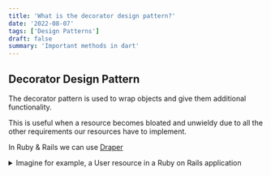 ```yaml
---
title: 'What is the decorator design pattern?'
date: '2022-08-07'
tags: ['Design Patterns']
draft: false
summary: 'Important methods in dart'
---
```


## Decorator Design Pattern

The decorator pattern is used to wrap objects and give them additional functionality.

This is useful when a resource becomes bloated and unwieldy due to all the other requirements our resources have to implement.

In Ruby & Rails we can use [Draper](https://github.com/drapergem/draper)

<details>
<summary>Imagine for example, a User resource in a Ruby on Rails application</summary>
<pre>
```ruby showLineNumbers
 frozen_string_literal: true

# == Schema Information

#

# Table name: users

#

# id :bigint(8) not null, primary key

# email :string

# encrypted_password :string default(""), not null

# reset_password_token :string

# reset_password_sent_at :datetime

# remember_created_at :datetime

# sign_in_count :integer default(0), not null

# current_sign_in_at :datetime

# last_sign_in_at :datetime

# current_sign_in_ip :inet

# last_sign_in_ip :inet

# first_name :string

# last_name :string

# created_at :datetime not null

# updated_at :datetime not null

# city :string

# country :string

# occupation :string

# description :text

# age :integer

# phone_number :string

# gender :integer

#

class User < ApplicationRecord
validates :email, presence: true, format: { with: /\A.+@.+$\Z/ }, uniqueness: true, unless: ->(user) {
user.social_signon != nil
}
attr_accessor :skip_password_validation # virtual attribute to skip password validation while saving

# Include default devise modules. Others available are:

# :confirmable, :lockable, :timeoutable and :omniauthable

devise :database_authenticatable, :registerable,
:recoverable, :rememberable, :trackable, :validatable

has_many :uploads, as: :uploadable, dependent: :destroy
has_one :first_upload, -> { limit(1).order('created_at ASC') },
class_name: 'Upload'

has_many :user_conversations, dependent: :destroy
has_many :conversations, through: :user_conversations
has_many :stages, through: :conversations
has_many :messages, dependent: :destroy

has_many :stage_conversations, -> { where('conversations.stage_id IS NOT NULL') }, through: :user_conversations, source: :conversation
has_many :private_conversations, -> { where('conversations.stage_id IS NULL') }, through: :user_conversations, source: :conversation

has_many :posts, dependent: :destroy
has_many :reactions, dependent: :destroy
has_many :comments, dependent: :destroy

has_many :friendships, dependent: :destroy
has_many :friends, through: :friendships

has_many :blocks, class_name: 'Block', foreign_key: :user_id, dependent: :destroy
has_many :blockees, through: :blocks, source: :blockee

has_many :blocker_blocks, class_name: 'Block', foreign_key: :blockee_id, dependent: :destroy
has_many :blockers, through: :blocker_blocks, source: :blocker

has_many :sent_gifts, foreign_key: 'sender_id', class_name: 'VirtualGift'
has_many :received_gifts, foreign_key: 'receiver_id', class_name: 'VirtualGift'

has_many :user_reports
has_many :notifications, foreign_key: :recipient_id

has_many :customer_orders, class_name: 'Order', foreign_key: :customer_id, dependent: :destroy
has_many :working_orders, class_name: 'Order', foreign_key: :employee_id, dependent: :destroy

enum gender: {
male: 0,
female: 1
}

def full_name
[
first_name,
last_name
].compact.join(' ')
end

def block(user_id)
BlockBuilder.new(id, user_id)
end

def unblock(user_id)
blocks.where(blockee_id: user_id).first&.destroy
if (conversation = private_conversations
.collect(&:user_conversations)
.flatten.find { |uc| uc.user_id == user_id }
&.conversation)
conversation.conversation_type = nil
end
true
end

def report(params)
user_reports.create(params)
end

def find_existing_conversation(id)
conversation_id =
private_conversations
.collect(&:user_conversations)
.flatten
.find { |uc| uc.user_id == id }
&.conversation_id
{
conversation_id: conversation_id,
other_user_name: other_user(id).first_name
}
end

def other_user(id)
User.find(id)
end

def blocked_users_ids
(blocker_ids + blockee_ids).uniq
end

protected

def password_required?
return false if skip_password_validation
super
end

class << self
def search(search)
terms = search.split(' ')
location = where('city ILIKE :search OR ward ILIKE :search', search: "%#{terms[0]}%")
location.uniq
end
end
end

````
</pre>
</details>


Comments, relationships, and instance & class methods accounted for, our class becomes large and difficult to maintain.

The decorator design pattern is usually used to help us to extract out logic related generating views, hence the name, `decorator`.

After adding the gem to our `Gemfile` and bundling we'll see the Draper creates a new file where we can extract out the presentation logic of our resources(as opposed to business logic).

```ruby

# app/decorators/user.rb
class UserDecorator < Draper::Decorator
  delegate_all

  # Code
end
````

### Recap

The Decorator Design Pattern does the following

- Extracts conditional logic out of the front end

- Extracts presentation logic out of our [Active Record](https://guides.rubyonrails.org/active_record_basics.html) models.

- Reduces the need to have helper methods which pollute the global namespace.
